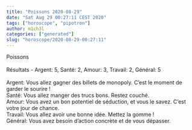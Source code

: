 ```yaml
---
title: "Poissons 2020-08-29"
date: "Sat Aug 29 00:27:11 CEST 2020"
tags: ["horoscope", "pipotron"]
author: m1ch3l
categories: ["generated"]
slug: "horoscope/2020-08-29-00:27:11"
---
```


Poissons<br>
<br>
Résultats - Argent: 5, Santé: 2, Amour: 3, Travail: 2, Général: 5<br>
<br>
Argent:  Vous allez gagner des billets de monopoly. C’est le moment de garder le sourire !<br>
Santé:   Vous allez manger des trucs bons. Restez couché.<br>
Amour:   Vous avez un bon potentiel de séduction, et vous le savez. C’est votre jour de chance.<br>
Travail: Vous allez avoir une bonne idée. Mettez la gomme !<br>
Général: Vous avez besoin d’action concrète et de vous dépasser.<br>
